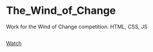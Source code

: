 # The_Wind_of_Change
Work for the Wind of Change competition. HTML, CSS, JS
##
[Watch](https://s2-name.github.io/The_Wind_of_Change/)
